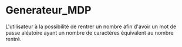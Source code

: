# Generateur_MDP
L'utilisateur à la possibilité de rentrer un nombre afin d'avoir un mot de passe aléatoire ayant un nombre de caractères équivalent au  nombre rentré.
